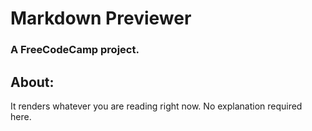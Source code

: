 # Markdown Previewer
### A FreeCodeCamp project.

## About:
It renders whatever you are reading right now. No explanation required here.